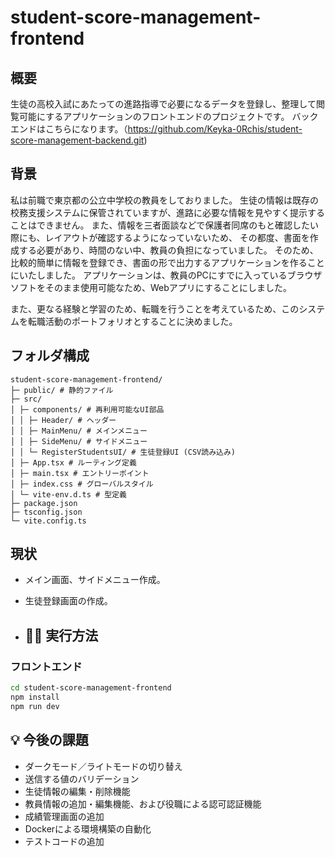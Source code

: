# student-score-management-frontend

## 概要

生徒の高校入試にあたっての進路指導で必要になるデータを登録し、整理して閲覧可能にするアプリケーションのフロントエンドのプロジェクトです。
バックエンドはこちらになります。（https://github.com/Keyka-0Rchis/student-score-management-backend.git)

## 背景

私は前職で東京都の公立中学校の教員をしておりました。
生徒の情報は既存の校務支援システムに保管されていますが、進路に必要な情報を見やすく提示することはできません。
また、情報を三者面談などで保護者同席のもと確認したい際にも、レイアウトが確認するようになっていないため、
その都度、書面を作成する必要があり、時間のない中、教員の負担になっていました。
そのため、比較的簡単に情報を登録でき、書面の形で出力するアプリケーションを作ることにいたしました。
アプリケーションは、教員のPCにすでに入っているブラウザソフトをそのまま使用可能なため、Webアプリにすることにしました。

また、更なる経験と学習のため、転職を行うことを考えているため、このシステムを転職活動のポートフォリオとすることに決めました。

## フォルダ構成
```
student-score-management-frontend/
├─ public/ # 静的ファイル
├─ src/
│ ├─ components/ # 再利用可能なUI部品
│ │ ├─ Header/ # ヘッダー
│ │ ├─ MainMenu/ # メインメニュー
│ │ ├─ SideMenu/ # サイドメニュー
│ │ └─ RegisterStudentsUI/ # 生徒登録UI (CSV読み込み)
│ ├─ App.tsx # ルーティング定義
│ ├─ main.tsx # エントリーポイント
│ ├─ index.css # グローバルスタイル
│ └─ vite-env.d.ts # 型定義
├─ package.json
├─ tsconfig.json
└─ vite.config.ts
```

## 現状
- メイン画面、サイドメニュー作成。
- 生徒登録画面の作成。

- ## 🏃‍♂️ 実行方法
### フロントエンド
```bash
cd student-score-management-frontend
npm install
npm run dev
```

## 💡 今後の課題
- ダークモード／ライトモードの切り替え
- 送信する値のバリデーション
- 生徒情報の編集・削除機能
- 教員情報の追加・編集機能、および役職による認可認証機能
- 成績管理画面の追加
- Dockerによる環境構築の自動化
- テストコードの追加

